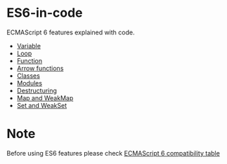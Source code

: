 # ES6-in-code
ECMAScript 6 features explained with code.


* [Variable](js/variable-es6.js)
* [Loop](js/loop-es6.js)
* [Function](js/function-es6.js)
* [Arrow functions](js/arrow-es6.js)
* [Classes](js/classes-es6.js)
* [Modules](js/modules-es6.js)
* [Destructuring](js/destructuring-es6.js)
* [Map and WeakMap](js/map-es6.js)
* [Set and WeakSet](js/set-es6.js)

# Note
Before using ES6 features please check [ECMAScript 6 compatibility table](https://kangax.github.io/compat-table/es6/)

